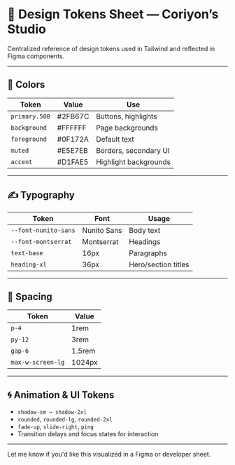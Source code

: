 # 🎨 Design Tokens Sheet — Coriyon’s Studio

Centralized reference of design tokens used in Tailwind and reflected in Figma components.

---

## 🎨 Colors

| Token | Value | Use |
|-------|-------|-----|
| `primary.500` | #2FB67C | Buttons, highlights |
| `background` | #FFFFFF | Page backgrounds |
| `foreground` | #0F172A | Default text |
| `muted` | #E5E7EB | Borders, secondary UI |
| `accent` | #D1FAE5 | Highlight backgrounds |

---

## ✍️ Typography

| Token | Font | Usage |
|-------|------|-------|
| `--font-nunito-sans` | Nunito Sans | Body text |
| `--font-montserrat` | Montserrat | Headings |
| `text-base` | 16px | Paragraphs |
| `heading-xl` | 36px | Hero/section titles |

---

## 📐 Spacing

| Token | Value |
|-------|-------|
| `p-4` | 1rem |
| `py-12` | 3rem |
| `gap-6` | 1.5rem |
| `max-w-screen-lg` | 1024px |

---

## 🌀 Animation & UI Tokens

- `shadow-sm → shadow-2xl`
- `rounded`, `rounded-lg`, `rounded-2xl`
- `fade-up`, `slide-right`, `ping`
- Transition delays and focus states for interaction

---

Let me know if you'd like this visualized in a Figma or developer sheet.